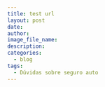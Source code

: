```yaml
---
title: test url
layout: post
date:
author:
image_file_name:
description:
categories:
  - blog
tags:
  - Dúvidas sobre seguro auto
---
```

